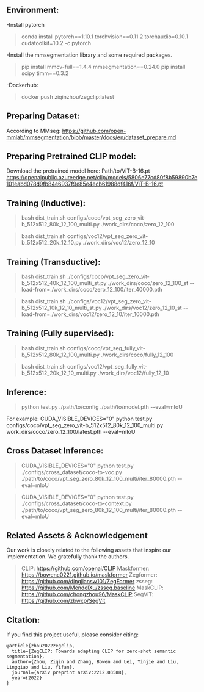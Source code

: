 ## Environment:
-Install pytorch
 >conda install pytorch==1.10.1 torchvision==0.11.2 torchaudio=0.10.1 cudatoolkit=10.2 -c pytorch

-Install the mmsegmentation library and some required packages.
 >pip install mmcv-full==1.4.4 mmsegmentation==0.24.0
 >pip install scipy timm==0.3.2

-Dockerhub:
 >docker push ziqinzhou/zegclip:latest

## Preparing Dataset:
According to MMseg: https://github.com/open-mmlab/mmsegmentation/blob/master/docs/en/dataset_prepare.md

## Preparing Pretrained CLIP model:
Download the pretrained model here: Path/to/ViT-B-16.pt
https://openaipublic.azureedge.net/clip/models/5806e77cd80f8b59890b7e101eabd078d9fb84e6937f9e85e4ecb61988df416f/ViT-B-16.pt

## Training (Inductive):
 >bash dist_train.sh configs/coco/vpt_seg_zero_vit-b_512x512_80k_12_100_multi.py ./work_dirs/coco/zero_12_100
 
 >bash dist_train.sh configs/voc12/vpt_seg_zero_vit-b_512x512_20k_12_10.py ./work_dirs/voc12/zero_12_10

## Training (Transductive):
 >bash dist_train.sh ./configs/coco/vpt_seg_zero_vit-b_512x512_40k_12_100_multi_st.py ./work_dirs/coco/zero_12_100_st --load-from=./work_dirs/coco/zero_12_100/iter_40000.pth
 
 >bash dist_train.sh ./configs/voc12/vpt_seg_zero_vit-b_512x512_10k_12_10_multi_st.py ./work_dirs/voc12/zero_12_10_st --load-from=./work_dirs/voc12/zero_12_10/iter_10000.pth

## Training (Fully supervised):
 >bash dist_train.sh configs/coco/vpt_seg_fully_vit-b_512x512_80k_12_100_multi.py ./work_dirs/coco/fully_12_100
 
 >bash dist_train.sh configs/voc12/vpt_seg_fully_vit-b_512x512_20k_12_10_multi.py ./work_dirs/voc12/fully_12_10

## Inference:
 >python test.py ./path/to/config ./path/to/model.pth --eval=mIoU

For example: CUDA_VISIBLE_DEVICES="0" python test.py configs/coco/vpt_seg_zero_vit-b_512x512_80k_12_100_multi.py work_dirs/coco/zero_12_100/latest.pth --eval=mIoU

## Cross Dataset Inference:
 >CUDA_VISIBLE_DEVICES="0" python test.py ./configs/cross_dataset/coco-to-voc.py ./path/to/coco/vpt_seg_zero_80k_12_100_multi/iter_80000.pth --eval=mIoU
 
 >CUDA_VISIBLE_DEVICES="0" python test.py ./configs/cross_dataset/coco-to-context.py ./path/to/coco/vpt_seg_zero_80k_12_100_multi/iter_80000.pth --eval=mIoU

## Related Assets \& Acknowledgement

Our work is closely related to the following assets that inspire our implementation. We gratefully thank the authors. 

 >CLIP:  https://github.com/openai/CLIP
 >Maskformer: https://bowenc0221.github.io/maskformer
 >Zegformer: https://github.com/dingjiansw101/ZegFormer
 >zsseg: https://github.com/MendelXu/zsseg.baseline
 >MaskCLIP: https://github.com/chongzhou96/MaskCLIP
 >SegViT: https://github.com/zbwxp/SegVit

## Citation:
If you find this project useful, please consider citing:
```
@article{zhou2022zegclip,
  title={ZegCLIP: Towards adapting CLIP for zero-shot semantic segmentation},
  author={Zhou, Ziqin and Zhang, Bowen and Lei, Yinjie and Liu, Lingqiao and Liu, Yifan},
  journal={arXiv preprint arXiv:2212.03588},
  year={2022}
}
```
